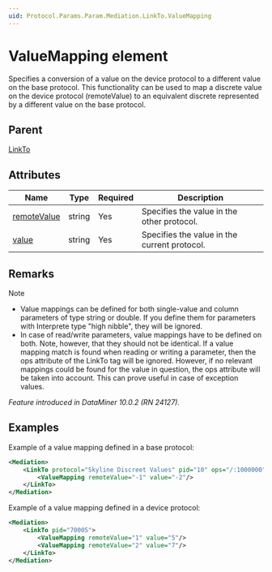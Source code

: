 ```yaml
---
uid: Protocol.Params.Param.Mediation.LinkTo.ValueMapping
---
```


# ValueMapping element

Specifies a conversion of a value on the device protocol to a different value on the base protocol. This functionality can be used to map a discrete value on the device protocol (remoteValue) to an equivalent discrete represented by a different value on the base protocol.

## Parent

[LinkTo](xref:Protocol.Params.Param.Mediation.LinkTo)

## Attributes

|Name|Type|Required|Description|
|--- |--- |--- |--- |
|[remoteValue](xref:Protocol.Params.Param.Mediation.LinkTo.ValueMapping-remoteValue)|string|Yes|Specifies the value in the other protocol.|
|[value](xref:Protocol.Params.Param.Mediation.LinkTo.ValueMapping-value)|string|Yes|Specifies the value in the current protocol.|

## Remarks

> [!NOTE]
>
> - Value mappings can be defined for both single-value and column parameters of type string or double. If you define them for parameters with Interprete type "high nibble", they will be ignored.
> - In case of read/write parameters, value mappings have to be defined on both. Note, however, that they should not be identical. If a value mapping match is found when reading or writing a parameter, then the ops attribute of the LinkTo tag will be ignored. However, if no relevant mappings could be found for the value in question, the ops attribute will be taken into account. This can prove useful in case of exception values.

*Feature introduced in DataMiner 10.0.2 (RN 24127).*

## Examples

Example of a value mapping defined in a base protocol:

```xml
<Mediation>
    <LinkTo protocol="Skyline Discreet Values" pid="10" ops="/:1000000">
        <ValueMapping remoteValue="-1" value="-2"/>
    </LinkTo>
</Mediation>
```

Example of a value mapping defined in a device protocol:

```xml
<Mediation>
    <LinkTo pid="70005">
        <ValueMapping remoteValue="1" value="5"/>
        <ValueMapping remoteValue="2" value="7"/>
    </LinkTo>
</Mediation>
```
